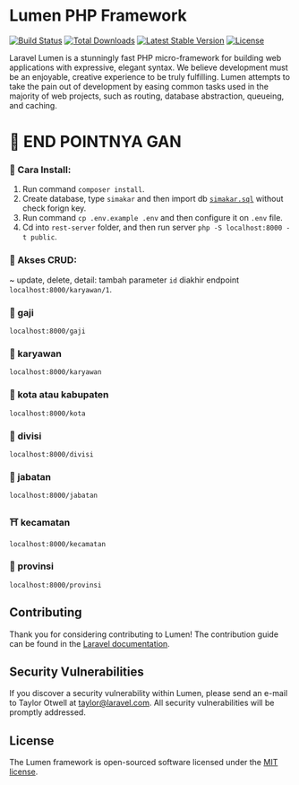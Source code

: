 # Lumen PHP Framework

[![Build Status](https://travis-ci.org/laravel/lumen-framework.svg)](https://travis-ci.org/laravel/lumen-framework)
[![Total Downloads](https://poser.pugx.org/laravel/lumen-framework/d/total.svg)](https://packagist.org/packages/laravel/lumen-framework)
[![Latest Stable Version](https://poser.pugx.org/laravel/lumen-framework/v/stable.svg)](https://packagist.org/packages/laravel/lumen-framework)
[![License](https://poser.pugx.org/laravel/lumen-framework/license.svg)](https://packagist.org/packages/laravel/lumen-framework)

Laravel Lumen is a stunningly fast PHP micro-framework for building web applications with expressive, elegant syntax. We believe development must be an enjoyable, creative experience to be truly fulfilling. Lumen attempts to take the pain out of development by easing common tasks used in the majority of web projects, such as routing, database abstraction, queueing, and caching.

# 🍁 END POINTNYA GAN

### 🍂 Cara Install:
1. Run command `composer install`.
2. Create database, type `simakar` and then import db [`simakar.sql`](../simakar.sql) without check forign key.
3. Run command `cp .env.example .env` and then configure it on `.env` file.
4. Cd into `rest-server` folder, and then run server `php -S localhost:8000 -t public`.

### 🍃 Akses CRUD:
~ update, delete, detail: tambah parameter `id` diakhir endpoint `localhost:8000/karyawan/1`.
    

### 💸 gaji

    localhost:8000/gaji

### :lab_coat: karyawan

    localhost:8000/karyawan

### 🌇 kota atau kabupaten

    localhost:8000/kota
    
### 🏯 divisi

    localhost:8000/divisi
    
### 🗼 jabatan

    localhost:8000/jabatan
    
### ⛩️ kecamatan

    localhost:8000/kecamatan
    
### 🗾 provinsi

    localhost:8000/provinsi
    
## Contributing

Thank you for considering contributing to Lumen! The contribution guide can be found in the [Laravel documentation](https://laravel.com/docs/contributions).

## Security Vulnerabilities

If you discover a security vulnerability within Lumen, please send an e-mail to Taylor Otwell at taylor@laravel.com. All security vulnerabilities will be promptly addressed.

## License

The Lumen framework is open-sourced software licensed under the [MIT license](https://opensource.org/licenses/MIT).
